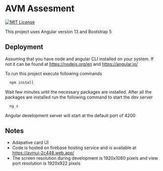 
# AVM Assesment

[![MIT License](https://img.shields.io/badge/License-MIT-green.svg)](https://choosealicense.com/licenses/mit/)

This project uses Angular version 13 and Bootstrap 5

## Deployment

Assuming that you have node and angular CLI installed on your system.
If not it can be found at https://nodejs.org/en and https://angular.io/

To run this project execute following commands

```bash
  npm install
```

Wait few minutes until the necessary packages are installed.
After all the packages are installed run the following command to start the dev server


```bash
  ng s
```

Angular development server will start at the default port of 4200


## Notes

- Adapative card UI
- Code is hosted on firebase hosting service and is available at https://avmui-2c448.web.app/
- The screen resolution during development is 1920x1080 pixels and view port    resolution is 1920x922 pixels
